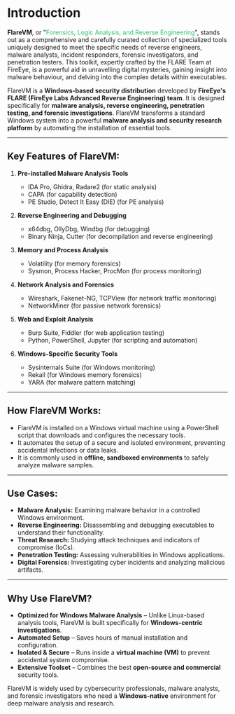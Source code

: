 # Introduction

**FlareVM**, or "<span style="color: #2dc26b;">Forensics, Logic Analysis, and Reverse Engineering</span>", stands out as a comprehensive and carefully curated collection of specialized tools uniquely designed to meet the specific needs of reverse engineers, malware analysts, incident responders, forensic investigators, and penetration testers. This toolkit, expertly crafted by the FLARE Team at FireEye, is a powerful aid in unravelling digital mysteries, gaining insight into malware behaviour, and delving into the complex details within executables.

FlareVM is a **Windows-based security distribution** developed by **FireEye's FLARE (FireEye Labs Advanced Reverse Engineering) team**. It is designed specifically for **malware analysis, reverse engineering, penetration testing, and forensic investigations**. FlareVM transforms a standard Windows system into a powerful **malware analysis and security research platform** by automating the installation of essential tools.

* * *

## Key Features of FlareVM:

1.  **Pre-installed Malware Analysis Tools**
    
    - IDA Pro, Ghidra, Radare2 (for static analysis)
    - CAPA (for capability detection)
    - PE Studio, Detect It Easy (DIE) (for PE analysis)
2.  **Reverse Engineering and Debugging**
    
    - x64dbg, OllyDbg, Windbg (for debugging)
    - Binary Ninja, Cutter (for decompilation and reverse engineering)
3.  **Memory and Process Analysis**
    
    - Volatility (for memory forensics)
    - Sysmon, Process Hacker, ProcMon (for process monitoring)
4.  **Network Analysis and Forensics**
    
    - Wireshark, Fakenet-NG, TCPView (for network traffic monitoring)
    - NetworkMiner (for passive network forensics)
5.  **Web and Exploit Analysis**
    
    - Burp Suite, Fiddler (for web application testing)
    - Python, PowerShell, Jupyter (for scripting and automation)
6.  **Windows-Specific Security Tools**
    
    - Sysinternals Suite (for Windows monitoring)
    - Rekall (for Windows memory forensics)
    - YARA (for malware pattern matching)

* * *

## How FlareVM Works:

- FlareVM is installed on a Windows virtual machine using a PowerShell script that downloads and configures the necessary tools.
- It automates the setup of a secure and isolated environment, preventing accidental infections or data leaks.
- It is commonly used in **offline, sandboxed environments** to safely analyze malware samples.

* * *

## Use Cases:

- **Malware Analysis:** Examining malware behavior in a controlled Windows environment.
- **Reverse Engineering:** Disassembling and debugging executables to understand their functionality.
- **Threat Research:** Studying attack techniques and indicators of compromise (IoCs).
- **Penetration Testing:** Assessing vulnerabilities in Windows applications.
- **Digital Forensics:** Investigating cyber incidents and analyzing malicious artifacts.

* * *

## Why Use FlareVM?

- **Optimized for Windows Malware Analysis** – Unlike Linux-based analysis tools, FlareVM is built specifically for **Windows-centric investigations**.
- **Automated Setup** – Saves hours of manual installation and configuration.
- **Isolated & Secure** – Runs inside a **virtual machine (VM)** to prevent accidental system compromise.
- **Extensive Toolset** – Combines the best **open-source and commercial** security tools.

FlareVM is widely used by cybersecurity professionals, malware analysts, and forensic investigators who need a **Windows-native** environment for deep malware analysis and research.